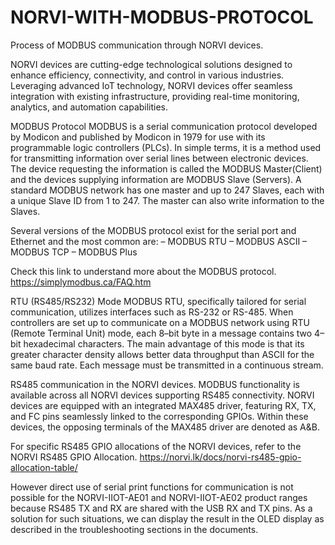 # NORVI-WITH-MODBUS-PROTOCOL
Process of MODBUS communication through NORVI devices. 

NORVI devices are cutting-edge technological solutions designed to enhance efficiency, connectivity, and control in various industries. Leveraging advanced IoT technology, NORVI devices offer seamless integration with existing infrastructure, providing real-time monitoring, analytics, and automation capabilities. 


MODBUS Protocol
MODBUS is a serial communication protocol developed by Modicon and published by Modicon in 1979 for use with its programmable logic controllers (PLCs). In simple terms, it is a method used for transmitting information over serial lines between electronic devices. The device requesting the information is called the MODBUS Master(Client) and the devices supplying information are MODBUS Slave (Servers). A standard MODBUS network has one master and up to 247 Slaves, each with a unique Slave ID from 1 to 247. The master can also write information to the Slaves. 


Several versions of the MODBUS protocol exist for the serial port and Ethernet and the most common are:
– MODBUS RTU
– MODBUS ASCII
– MODBUS TCP
– MODBUS Plus

Check this link to understand more about the MODBUS protocol.
https://simplymodbus.ca/FAQ.htm


RTU (RS485/RS232) Mode
MODBUS RTU, specifically tailored for serial communication, utilizes interfaces such as RS-232 or RS-485. When controllers are set up to communicate on a MODBUS network using RTU (Remote Terminal Unit) mode, each 8–bit byte in a message contains two 4–bit hexadecimal characters. The main advantage of this mode is that its greater character density allows better data throughput than ASCII for the same baud rate. Each message must be transmitted in a continuous stream. 


RS485 communication in the NORVI devices.
MODBUS functionality is available across all NORVI devices supporting RS485 connectivity. NORVI devices are equipped with an integrated MAX485 driver, featuring RX, TX, and FC pins seamlessly linked to the corresponding GPIOs. Within these devices, the opposing terminals of the MAX485 driver are denoted as A&B.


For specific RS485 GPIO allocations of the NORVI devices, refer to the NORVI RS485 GPIO Allocation.
https://norvi.lk/docs/norvi-rs485-gpio-allocation-table/


However direct use of serial print functions for communication is not possible for the NORVI-IIOT-AE01 and NORVI-IIOT-AE02 product ranges because RS485 TX and RX are shared with the USB RX and TX pins. As a solution for such situations, we can display the result in the OLED display as described in the troubleshooting sections in the documents.

